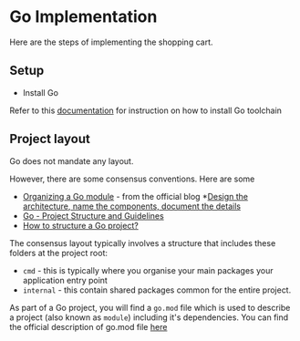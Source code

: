 # Go Implementation

Here are the steps of implementing the shopping cart.

## Setup

* Install Go

Refer to this [documentation](https://go.dev/doc/install) for instruction on how to install Go toolchain

## Project layout

Go does not mandate any layout.

However, there are some consensus conventions. Here are some

* [Organizing a Go module](https://go.dev/doc/modules/layout) - from the official blog
*[Design the architecture, name the components, document the details](https://paulwizviz.github.io/go/2022/12/23/go-proverb-architecture.html)
* [Go - Project Structure and Guidelines](https://dev.to/jinxankit/go-project-structure-and-guidelines-4ccm)
* [How to structure a Go project?](https://vsupalov.com/go-folder-structure/)

The consensus layout typically involves a structure that includes these folders at the project root:

* `cmd` - this is typically where you organise your main packages your application entry point
* `internal` - this contain shared packages common for the entire project.

As part of a Go project, you will find a `go.mod` file which is used to describe a project (also known as `module`) including it's dependencies. You can find the official description of go.mod file [here](https://go.dev/doc/modules/gomod-ref)

